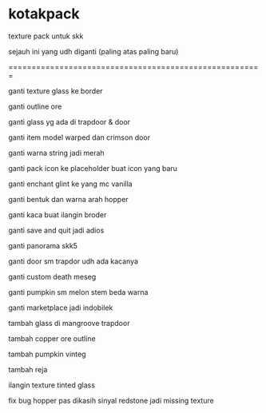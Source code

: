 # kotakpack
texture pack untuk skk 

sejauh ini yang udh diganti (paling atas paling baru)

=======================================================

ganti texture glass ke border

ganti outline ore

ganti glass yg ada di trapdoor & door

ganti item model warped dan crimson door

ganti warna string jadi merah

ganti pack icon ke placeholder buat icon yang baru

ganti enchant glint ke yang mc vanilla

ganti bentuk dan warna arah hopper

ganti kaca buat ilangin broder

ganti save and quit jadi adios

ganti panorama skk5

ganti door sm trapdor udh ada kacanya

ganti custom death meseg

ganti pumpkin sm melon stem beda warna

ganti marketplace jadi indobilek

tambah glass di mangroove trapdoor

tambah copper ore outline

tambah pumpkin vinteg

tambah reja

ilangin texture tinted glass

fix bug hopper pas dikasih sinyal redstone jadi missing texture

